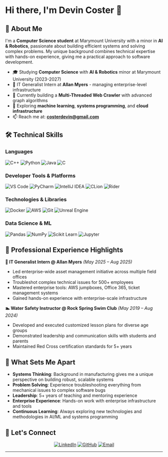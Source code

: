 # Hi there, I'm Devin Coster 👋

## 🚀 About Me

I'm a **Computer Science student** at Marymount University with a minor in **AI & Robotics**, passionate about building efficient systems and solving complex problems. My unique background combines technical expertise with hands-on experience, giving me a practical approach to software development.

- 🎓 Studying **Computer Science** with **AI & Robotics** minor at Marymount University (2023-2027)
- 💼 IT Generalist Intern at **Allan Myers** - managing enterprise-level infrastructure
- 🔭 Currently building a **Multi-Threaded Web Crawler** with advanced graph algorithms
- 🌱 Exploring **machine learning**, **systems programming**, and **cloud infrastructure**
- 📫 Reach me at: **costerdevin@gmail.com**

## 🛠️ Technical Skills

<div align="left">

### Languages
![C++](https://img.shields.io/badge/C++-00599C?style=for-the-badge&logo=cplusplus&logoColor=white)
![Python](https://img.shields.io/badge/Python-3776AB?style=for-the-badge&logo=python&logoColor=white)
![Java](https://img.shields.io/badge/Java-ED8B00?style=for-the-badge&logo=java&logoColor=white)
![C](https://img.shields.io/badge/C-A8B9CC?style=for-the-badge&logo=c&logoColor=black)

### Developer Tools & Platforms
![VS Code](https://img.shields.io/badge/VS_Code-007ACC?style=for-the-badge&logo=visual-studio-code&logoColor=white)
![PyCharm](https://img.shields.io/badge/PyCharm-000000?style=for-the-badge&logo=pycharm&logoColor=white)
![IntelliJ IDEA](https://img.shields.io/badge/IntelliJ_IDEA-000000?style=for-the-badge&logo=intellij-idea&logoColor=white)
![CLion](https://img.shields.io/badge/CLion-000000?style=for-the-badge&logo=clion&logoColor=white)
![Rider](https://img.shields.io/badge/Rider-000000?style=for-the-badge&logo=rider&logoColor=white)

### Technologies & Libraries
![Docker](https://img.shields.io/badge/Docker-2496ED?style=for-the-badge&logo=docker&logoColor=white)
![AWS](https://img.shields.io/badge/AWS-232F3E?style=for-the-badge&logo=amazon-aws&logoColor=white)
![Git](https://img.shields.io/badge/Git-F05032?style=for-the-badge&logo=git&logoColor=white)
![Unreal Engine](https://img.shields.io/badge/Unreal_Engine-313131?style=for-the-badge&logo=unreal-engine&logoColor=white)

### Data Science & ML
![Pandas](https://img.shields.io/badge/Pandas-150458?style=for-the-badge&logo=pandas&logoColor=white)
![NumPy](https://img.shields.io/badge/NumPy-013243?style=for-the-badge&logo=numpy&logoColor=white)
![Scikit Learn](https://img.shields.io/badge/Scikit_Learn-F7931E?style=for-the-badge&logo=scikit-learn&logoColor=white)
![Jupyter](https://img.shields.io/badge/Jupyter-F37626?style=for-the-badge&logo=jupyter&logoColor=white)

</div>

## 💼 Professional Experience Highlights

**🔧 IT Generalist Intern @ Allan Myers** *(May 2025 – Aug 2025)*
- Led enterprise-wide asset management initiative across multiple field offices
- Troubleshot complex technical issues for 500+ employees
- Mastered enterprise tools: AWS jumpboxes, Office 365, ticket management systems
- Gained hands-on experience with enterprise-scale infrastructure

**🏊 Water Safety Instructor @ Rock Spring Swim Club** *(May 2019 – Aug 2024)*
- Developed and executed customized lesson plans for diverse age groups
- Demonstrated leadership and communication skills with students and parents
- Maintained Red Cross certification standards for 5+ years

## 🎯 What Sets Me Apart

- **Systems Thinking**: Background in manufacturing gives me a unique perspective on building robust, scalable systems
- **Problem Solving**: Experience troubleshooting everything from mechanical issues to complex software bugs
- **Leadership**: 5+ years of teaching and mentoring experience
- **Enterprise Experience**: Hands-on work with enterprise infrastructure and tools
- **Continuous Learning**: Always exploring new technologies and methodologies in AI/ML and systems programming

## 🤝 Let's Connect

<div align="center">

[![LinkedIn](https://img.shields.io/badge/LinkedIn-0077B5?style=for-the-badge&logo=linkedin&logoColor=white)](https://www.linkedin.com/in/devincoster/)
[![GitHub](https://img.shields.io/badge/GitHub-100000?style=for-the-badge&logo=github&logoColor=white)](https://github.com/DevinCoster)
[![Email](https://img.shields.io/badge/Email-D14836?style=for-the-badge&logo=gmail&logoColor=white)](mailto:costerdevin@gmail.com)

</div>

---
